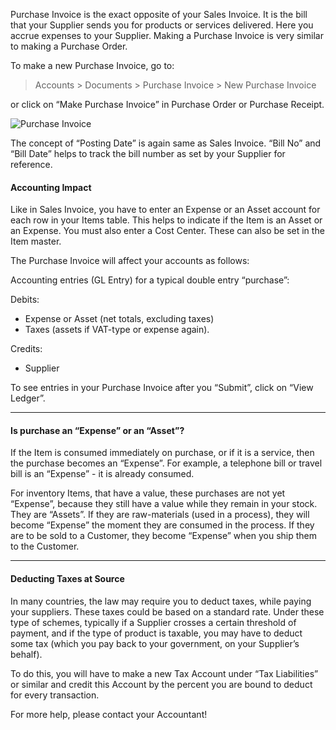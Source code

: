 Purchase Invoice is the exact opposite of your Sales Invoice. It is the bill
that your Supplier sends you for products or services delivered. Here you
accrue expenses to your Supplier. Making a Purchase Invoice is very similar to
making a Purchase Order.

To make a new Purchase Invoice, go to:

> Accounts > Documents > Purchase Invoice > New Purchase Invoice

or click on “Make Purchase Invoice” in Purchase Order or Purchase Receipt.

![Purchase Invoice](assets/erpnext_org/images/erpnext/purchase-invoice.png)

The concept of “Posting Date” is again same as Sales Invoice. “Bill No” and
“Bill Date” helps to track the bill number as set by your Supplier for
reference.

#### Accounting Impact

Like in Sales Invoice, you have to enter an Expense or an Asset account for
each row in your Items table. This helps to indicate if the Item is an Asset
or an Expense. You must also enter a Cost Center. These can also be set in the
Item master.

The Purchase Invoice will affect your accounts as follows:

Accounting entries (GL Entry) for a typical double entry “purchase”:

Debits:

  * Expense or Asset (net totals, excluding taxes)
  * Taxes (assets if VAT-type or expense again).

Credits:

  * Supplier

To see entries in your Purchase Invoice after you “Submit”, click on “View
Ledger”.

* * *

#### Is purchase an “Expense” or an “Asset”?

If the Item is consumed immediately on purchase, or if it is a service, then
the purchase becomes an “Expense”. For example, a telephone bill or travel
bill is an “Expense” - it is already consumed.

For inventory Items, that have a value, these purchases are not yet “Expense”,
because they still have a value while they remain in your stock. They are
“Assets”. If they are raw-materials (used in a process), they will become
“Expense” the moment they are consumed in the process. If they are to be sold
to a Customer, they become “Expense” when you ship them to the Customer.

* * *

#### Deducting Taxes at Source

In many countries, the law may require you to deduct taxes, while paying your
suppliers. These taxes could be based on a standard rate. Under these type of
schemes, typically if a Supplier crosses a certain threshold of payment, and
if the type of product is taxable, you may have to deduct some tax (which you
pay back to your government, on your Supplier’s behalf).

To do this, you will have to make a new Tax Account under “Tax Liabilities” or
similar and credit this Account by the percent you are bound to deduct for
every transaction.

For more help, please contact your Accountant!

